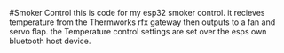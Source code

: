 #Smoker Control
this is code for my esp32 smoker control. it recieves temperature from the Thermworks rfx gateway then outputs to a fan and servo flap.
the Temperature control settings are set over the esps own bluetooth host device.
